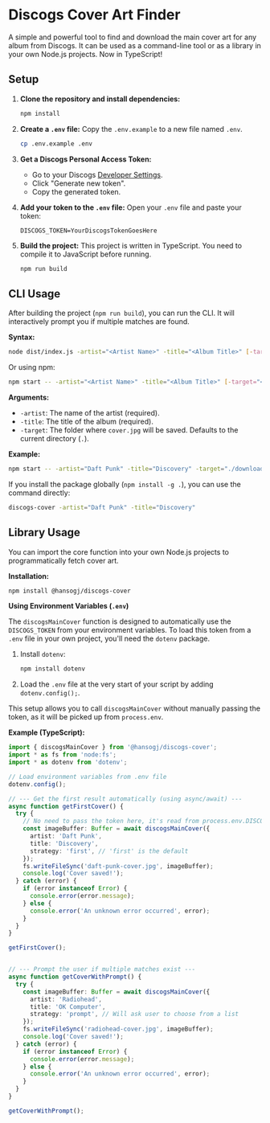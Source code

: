# Discogs Cover Art Finder

A simple and powerful tool to find and download the main cover art for any album from Discogs. It can be used as a command-line tool or as a library in your own Node.js projects. Now in TypeScript!

## Setup

1.  **Clone the repository and install dependencies:**
    ```bash
    npm install
    ```

2.  **Create a `.env` file:**
    Copy the `.env.example` to a new file named `.env`.

    ```bash
    cp .env.example .env
    ```

3.  **Get a Discogs Personal Access Token:**
    *   Go to your Discogs [Developer Settings](https://www.discogs.com/settings/developers).
    *   Click "Generate new token".
    *   Copy the generated token.

4.  **Add your token to the `.env` file:**
    Open your `.env` file and paste your token:
    ```
    DISCOGS_TOKEN=YourDiscogsTokenGoesHere
    ```
5.  **Build the project:**
    This project is written in TypeScript. You need to compile it to JavaScript before running.
    ```bash
    npm run build
    ```

## CLI Usage

After building the project (`npm run build`), you can run the CLI. It will interactively prompt you if multiple matches are found.

**Syntax:**
```bash
node dist/index.js -artist="<Artist Name>" -title="<Album Title>" [-target="</path/to/save>"]
```

Or using npm:
```bash
npm start -- -artist="<Artist Name>" -title="<Album Title>" [-target="</path/to/save>"]
```

**Arguments:**
*   `-artist`: The name of the artist (required).
*   `-title`: The title of the album (required).
*   `-target`: The folder where `cover.jpg` will be saved. Defaults to the current directory (`.`).

**Example:**
```bash
npm start -- -artist="Daft Punk" -title="Discovery" -target="./downloads"
```

If you install the package globally (`npm install -g .`), you can use the command directly:
```bash
discogs-cover -artist="Daft Punk" -title="Discovery"
```

## Library Usage

You can import the core function into your own Node.js projects to programmatically fetch cover art.

**Installation:**
```bash
npm install @hansogj/discogs-cover
```

**Using Environment Variables (`.env`)**

The `discogsMainCover` function is designed to automatically use the `DISCOGS_TOKEN` from your environment variables. To load this token from a `.env` file in your own project, you'll need the `dotenv` package.

1.  Install `dotenv`:
    ```bash
    npm install dotenv
    ```

2.  Load the `.env` file at the very start of your script by adding `dotenv.config();`.

This setup allows you to call `discogsMainCover` without manually passing the token, as it will be picked up from `process.env`.

**Example (TypeScript):**
```typescript
import { discogsMainCover } from '@hansogj/discogs-cover';
import * as fs from 'node:fs';
import * as dotenv from 'dotenv';

// Load environment variables from .env file
dotenv.config();

// --- Get the first result automatically (using async/await) ---
async function getFirstCover() {
  try {
    // No need to pass the token here, it's read from process.env.DISCOGS_TOKEN
    const imageBuffer: Buffer = await discogsMainCover({
      artist: 'Daft Punk',
      title: 'Discovery',
      strategy: 'first', // 'first' is the default
    });
    fs.writeFileSync('daft-punk-cover.jpg', imageBuffer);
    console.log('Cover saved!');
  } catch (error) {
    if (error instanceof Error) {
      console.error(error.message);
    } else {
      console.error('An unknown error occurred', error);
    }
  }
}

getFirstCover();


// --- Prompt the user if multiple matches exist ---
async function getCoverWithPrompt() {
  try {
    const imageBuffer: Buffer = await discogsMainCover({
      artist: 'Radiohead',
      title: 'OK Computer',
      strategy: 'prompt', // Will ask user to choose from a list
    });
    fs.writeFileSync('radiohead-cover.jpg', imageBuffer);
    console.log('Cover saved!');
  } catch (error) {
    if (error instanceof Error) {
      console.error(error.message);
    } else {
      console.error('An unknown error occurred', error);
    }
  }
}

getCoverWithPrompt();
```